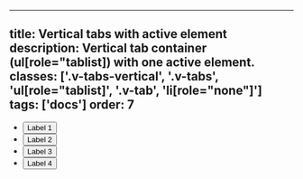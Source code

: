 <!--
 *              Copyright (c) 2025 Visa, Inc.
 *
 * Licensed under the Apache License, Version 2.0 (the "License");
 * you may not use this file except in compliance with the License.
 * You may obtain a copy of the License at
 *
 *         http://www.apache.org/licenses/LICENSE-2.0
 *
 * Unless required by applicable law or agreed to in writing, software
 * distributed under the License is distributed on an "AS IS" BASIS,
 * WITHOUT WARRANTIES OR CONDITIONS OF ANY KIND, either express or implied.
 * See the License for the specific language governing permissions and
 * limitations under the License.
 *
 -->
---
title: Vertical tabs with active element
description: Vertical tab container (ul[role="tablist]) with one active element. 
classes: ['.v-tabs-vertical', '.v-tabs', 'ul[role="tablist]', '.v-tab', 'li[role="none"]']
tags: ['docs']
order: 7
---

<ul class="v-tabs v-tabs-vertical" role="tablist">
  <li class="v-tab" role="none">
    <button aria-selected="true" class="v-button v-button-tertiary" role="tab">
      Label 1
    </button>
  </li>
  <li class="v-tab" role="none">
    <button aria-selected="false" class="v-button v-button-tertiary" role="tab">
      Label 2
    </button>
  </li>
  <li class="v-tab" role="none">
    <button aria-selected="false" class="v-button v-button-tertiary" role="tab">
      Label 3
    </button>
  </li>
  <li class="v-tab" role="none">
    <button aria-selected="false" class="v-button v-button-tertiary" role="tab">
      Label 4
    </button>
  </li>
</ul>
